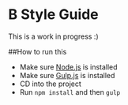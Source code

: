 B Style Guide
=============
This is a work in progress :)


##How to run this

- Make sure [Node.js](http://nodejs.org/) is installed
- Make sure [Gulp.js](http://gulpjs.com/) is installed
- CD into the project
- Run `npm install` and then `gulp`
